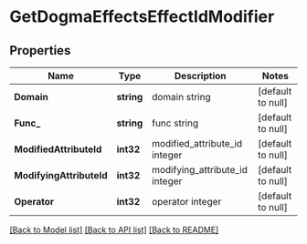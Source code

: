 # GetDogmaEffectsEffectIdModifier

## Properties
Name | Type | Description | Notes
------------ | ------------- | ------------- | -------------
**Domain** | **string** | domain string | [default to null]
**Func_** | **string** | func string | [default to null]
**ModifiedAttributeId** | **int32** | modified_attribute_id integer | [default to null]
**ModifyingAttributeId** | **int32** | modifying_attribute_id integer | [default to null]
**Operator** | **int32** | operator integer | [default to null]

[[Back to Model list]](../README.md#documentation-for-models) [[Back to API list]](../README.md#documentation-for-api-endpoints) [[Back to README]](../README.md)



